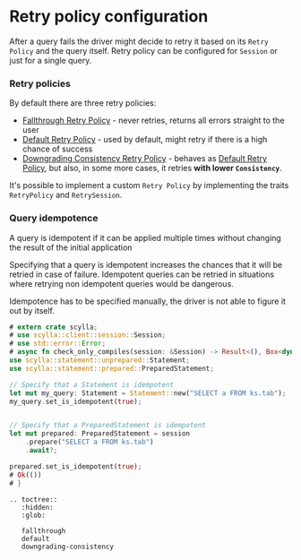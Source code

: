 # Retry policy configuration

After a query fails the driver might decide to retry it based on its `Retry Policy` and the query itself.
Retry policy can be configured for `Session` or just for a single query.

### Retry policies
By default there are three retry policies:
* [Fallthrough Retry Policy](fallthrough.md) - never retries, returns all errors straight to the user
* [Default Retry Policy](default.md) - used by default, might retry if there is a high chance of success
* [Downgrading Consistency Retry Policy](downgrading-consistency.md) - behaves as [Default Retry Policy](default.md), but also,
    in some more cases, it retries **with lower `Consistency`**.

It's possible to implement a custom `Retry Policy` by implementing the traits `RetryPolicy` and `RetrySession`.

### Query idempotence
A query is idempotent if it can be applied multiple times without changing the result of the initial application

Specifying that a query is idempotent increases the chances that it will be retried in case of failure.
Idempotent queries can be retried in situations where retrying non idempotent queries would be dangerous.

Idempotence has to be specified manually, the driver is not able to figure it out by itself.
```rust
# extern crate scylla;
# use scylla::client::session::Session;
# use std::error::Error;
# async fn check_only_compiles(session: &Session) -> Result<(), Box<dyn Error>> {
use scylla::statement::unprepared::Statement;
use scylla::statement::prepared::PreparedStatement;

// Specify that a Statement is idempotent
let mut my_query: Statement = Statement::new("SELECT a FROM ks.tab");
my_query.set_is_idempotent(true);


// Specify that a PreparedStatement is idempotent
let mut prepared: PreparedStatement = session
    .prepare("SELECT a FROM ks.tab")
    .await?;

prepared.set_is_idempotent(true);
# Ok(())
# }
```

```{eval-rst}
.. toctree::
   :hidden:
   :glob:

   fallthrough
   default
   downgrading-consistency

```
